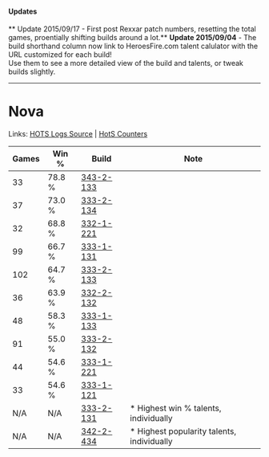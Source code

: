 #### Updates
** Update 2015/09/17 - First post Rexxar patch numbers, resetting the total games, proentially shifting builds around a lot.**
**Update 2015/09/04** - The build shorthand column now link to HeroesFire.com talent calulator with the URL customized for each build!  
Use them to see a more detailed view of the build and talents, or tweak builds slightly.

***

# Nova

Links: [HOTS Logs Source](https://www.hotslogs.com/Sitewide/HeroDetails?Hero=Nova) | [HotS Counters](http://hotscounters.com/#/hero/Nova)

Games  | Win %  | Build     | Note
-----  | -----  | -----     | ----
33     | 78.8 % | [343-2-133](http://www.heroesfire.com/hots/talent-calculator/nova#pFL5) | 
37     | 73.0 % | [333-2-134](http://www.heroesfire.com/hots/talent-calculator/nova#oswc) | 
32     | 68.8 % | [332-1-221](http://www.heroesfire.com/hots/talent-calculator/nova#oqG5) | 
99     | 66.7 % | [333-1-131](http://www.heroesfire.com/hots/talent-calculator/nova#osgx) | 
102    | 64.7 % | [333-2-133](http://www.heroesfire.com/hots/talent-calculator/nova#oswb) | 
36     | 63.9 % | [332-2-132](http://www.heroesfire.com/hots/talent-calculator/nova#oqUK) | 
48     | 58.3 % | [333-1-133](http://www.heroesfire.com/hots/talent-calculator/nova#osgz) | 
91     | 55.0 % | [333-2-132](http://www.heroesfire.com/hots/talent-calculator/nova#oswa) | 
44     | 54.6 % | [333-1-221](http://www.heroesfire.com/hots/talent-calculator/nova#osiL) | 
33     | 54.6 % | [333-1-121](http://www.heroesfire.com/hots/talent-calculator/nova#osgn) | 
N/A    | N/A    | [333-2-131](http://www.heroesfire.com/hots/talent-calculator/nova#oswZ) | * Highest win % talents, individually
N/A    | N/A    | [342-2-434](http://www.heroesfire.com/hots/talent-calculator/nova#pCzY) | * Highest popularity talents, individually
